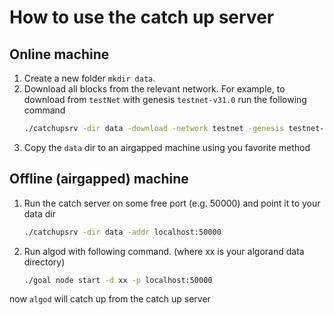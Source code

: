 # How to use the catch up server 

 ## Online machine 

 1. Create a new folder `mkdir data`.
2. Download all blocks from the relevant network. For example, to download from `testNet` with genesis `testnet-v31.0` run the following command 
    ```bash
    ./catchupsrv -dir data -download -network testnet -genesis testnet-v31.0
    ```
2. Copy the `data` dir to an airgapped machine using you favorite method


 ## Offline (airgapped) machine 
1. Run the catch server on some free port (e.g. 50000) and point it to your data dir
    ```bash
    ./catchupsrv -dir data -addr localhost:50000
    ```
2. Run algod with following command. (where xx is your algorand data directory)
    ```bash
    ./goal node start -d xx -p localhost:50000
    ```

 now `algod` will catch up from the catch up server